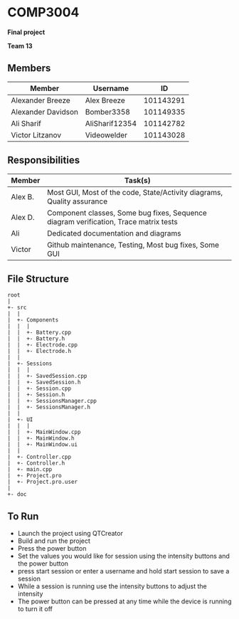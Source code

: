 # COMP3004

**Final project**

**Team 13**

## Members

| Member | Username | ID |
|---|---|---|
| Alexander Breeze | Alex Breeze | 101143291 |
| Alexander Davidson | Bomber3358 | 101149335 |
| Ali Sharif | AliSharif12354 | 101142782 |
| Victor Litzanov | Videowelder | 101143028 |

## Responsibilities

| Member | Task(s) |
|---|---|
| Alex B. | Most GUI, Most of the code, State/Activity diagrams, Quality assurance |
| Alex D. | Component classes, Some bug fixes, Sequence diagram verification, Trace matrix tests |
| Ali | Dedicated documentation and diagrams |
| Victor | Github maintenance, Testing, Most bug fixes, Some GUI |

## File Structure

```
root
|
+- src
|  |
|  +- Components
|  |  |
|  |  +- Battery.cpp
|  |  +- Battery.h
|  |  +- Electrode.cpp
|  |  +- Electrode.h
|  |  
|  +- Sessions
|  |  |
|  |  +- SavedSession.cpp
|  |  +- SavedSession.h
|  |  +- Session.cpp
|  |  +- Session.h
|  |  +- SessionsManager.cpp
|  |  +- SessionsManager.h
|  |
|  +- UI
|  |  |
|  |  +- MainWindow.cpp
|  |  +- MainWindow.h
|  |  +- MainWindow.ui
|  |
|  +- Controller.cpp
|  +- Controller.h
|  +- main.cpp
|  +- Project.pro
|  +- Project.pro.user
|
+- doc
```

## To Run

- Launch the project using QTCreator
- Build and run the project
- Press the power button
- Set the values you would like for session using the intensity
  buttons and the power button
- press start session or enter a username and hold start session to save a session
- While a session is running use the intensity buttons to adjust the intensity
- The power button can be pressed at any time while the device is running to turn
  it off
